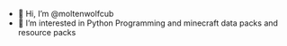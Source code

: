 - 👋 Hi, I’m @moltenwolfcub
- 👀 I’m interested in Python Programming and minecraft data packs and resource packs

<!---
moltenwolfcub/moltenwolfcub is a ✨ special ✨ repository because its `README.md` (this file) appears on your GitHub profile.
You can click the Preview link to take a look at your changes.
--->
